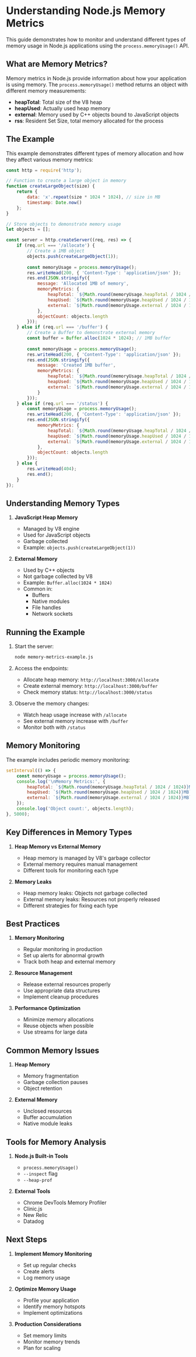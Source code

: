 # Understanding Node.js Memory Metrics

This guide demonstrates how to monitor and understand different types of memory usage in Node.js applications using the `process.memoryUsage()` API.

## What are Memory Metrics?

Memory metrics in Node.js provide information about how your application is using memory. The `process.memoryUsage()` method returns an object with different memory measurements:

- **heapTotal**: Total size of the V8 heap
- **heapUsed**: Actually used heap memory
- **external**: Memory used by C++ objects bound to JavaScript objects
- **rss**: Resident Set Size, total memory allocated for the process

## The Example

This example demonstrates different types of memory allocation and how they affect various memory metrics:

```javascript
const http = require('http');

// Function to create a large object in memory
function createLargeObject(size) {
    return {
        data: 'x'.repeat(size * 1024 * 1024), // size in MB
        timestamp: Date.now()
    };
}

// Store objects to demonstrate memory usage
let objects = [];

const server = http.createServer((req, res) => {
    if (req.url === '/allocate') {
        // Create a 1MB object
        objects.push(createLargeObject(1));
        
        const memoryUsage = process.memoryUsage();
        res.writeHead(200, { 'Content-Type': 'application/json' });
        res.end(JSON.stringify({
            message: 'Allocated 1MB of memory',
            memoryMetrics: {
                heapTotal: `${Math.round(memoryUsage.heapTotal / 1024 / 1024)}MB`,
                heapUsed: `${Math.round(memoryUsage.heapUsed / 1024 / 1024)}MB`,
                external: `${Math.round(memoryUsage.external / 1024 / 1024)}MB`
            },
            objectCount: objects.length
        }));
    } else if (req.url === '/buffer') {
        // Create a Buffer to demonstrate external memory
        const buffer = Buffer.alloc(1024 * 1024); // 1MB buffer
        
        const memoryUsage = process.memoryUsage();
        res.writeHead(200, { 'Content-Type': 'application/json' });
        res.end(JSON.stringify({
            message: 'Created 1MB buffer',
            memoryMetrics: {
                heapTotal: `${Math.round(memoryUsage.heapTotal / 1024 / 1024)}MB`,
                heapUsed: `${Math.round(memoryUsage.heapUsed / 1024 / 1024)}MB`,
                external: `${Math.round(memoryUsage.external / 1024 / 1024)}MB`
            }
        }));
    } else if (req.url === '/status') {
        const memoryUsage = process.memoryUsage();
        res.writeHead(200, { 'Content-Type': 'application/json' });
        res.end(JSON.stringify({
            memoryMetrics: {
                heapTotal: `${Math.round(memoryUsage.heapTotal / 1024 / 1024)}MB`,
                heapUsed: `${Math.round(memoryUsage.heapUsed / 1024 / 1024)}MB`,
                external: `${Math.round(memoryUsage.external / 1024 / 1024)}MB`
            },
            objectCount: objects.length
        }));
    } else {
        res.writeHead(404);
        res.end();
    }
});
```

## Understanding Memory Types

1. **JavaScript Heap Memory**
   - Managed by V8 engine
   - Used for JavaScript objects
   - Garbage collected
   - Example: `objects.push(createLargeObject(1))`

2. **External Memory**
   - Used by C++ objects
   - Not garbage collected by V8
   - Example: `Buffer.alloc(1024 * 1024)`
   - Common in:
     - Buffers
     - Native modules
     - File handles
     - Network sockets

## Running the Example

1. Start the server:
   ```bash
   node memory-metrics-example.js
   ```

2. Access the endpoints:
   - Allocate heap memory: `http://localhost:3000/allocate`
   - Create external memory: `http://localhost:3000/buffer`
   - Check memory status: `http://localhost:3000/status`

3. Observe the memory changes:
   - Watch heap usage increase with `/allocate`
   - See external memory increase with `/buffer`
   - Monitor both with `/status`

## Memory Monitoring

The example includes periodic memory monitoring:

```javascript
setInterval(() => {
    const memoryUsage = process.memoryUsage();
    console.log('\nMemory Metrics:', {
        heapTotal: `${Math.round(memoryUsage.heapTotal / 1024 / 1024)}MB`,
        heapUsed: `${Math.round(memoryUsage.heapUsed / 1024 / 1024)}MB`,
        external: `${Math.round(memoryUsage.external / 1024 / 1024)}MB`
    });
    console.log('Object count:', objects.length);
}, 5000);
```

## Key Differences in Memory Types

1. **Heap Memory vs External Memory**
   - Heap memory is managed by V8's garbage collector
   - External memory requires manual management
   - Different tools for monitoring each type

2. **Memory Leaks**
   - Heap memory leaks: Objects not garbage collected
   - External memory leaks: Resources not properly released
   - Different strategies for fixing each type

## Best Practices

1. **Memory Monitoring**
   - Regular monitoring in production
   - Set up alerts for abnormal growth
   - Track both heap and external memory

2. **Resource Management**
   - Release external resources properly
   - Use appropriate data structures
   - Implement cleanup procedures

3. **Performance Optimization**
   - Minimize memory allocations
   - Reuse objects when possible
   - Use streams for large data

## Common Memory Issues

1. **Heap Memory**
   - Memory fragmentation
   - Garbage collection pauses
   - Object retention

2. **External Memory**
   - Unclosed resources
   - Buffer accumulation
   - Native module leaks

## Tools for Memory Analysis

1. **Node.js Built-in Tools**
   - `process.memoryUsage()`
   - `--inspect` flag
   - `--heap-prof`

2. **External Tools**
   - Chrome DevTools Memory Profiler
   - Clinic.js
   - New Relic
   - Datadog

## Next Steps

1. **Implement Memory Monitoring**
   - Set up regular checks
   - Create alerts
   - Log memory usage

2. **Optimize Memory Usage**
   - Profile your application
   - Identify memory hotspots
   - Implement optimizations

3. **Production Considerations**
   - Set memory limits
   - Monitor memory trends
   - Plan for scaling
